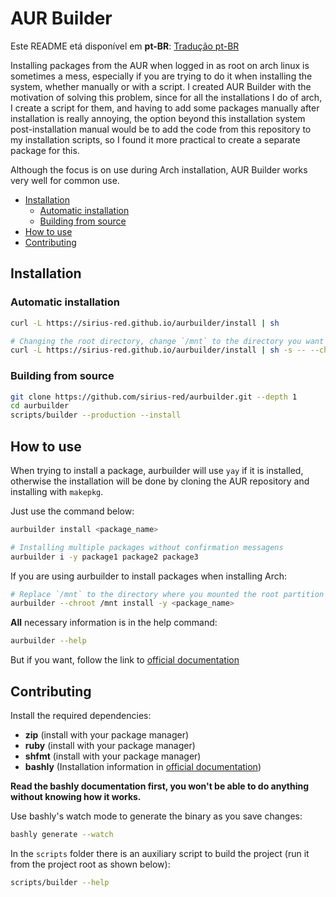 # AUR Builder

Este README etá disponível em **pt-BR**: [Tradução pt-BR](./README.pt-br.md)

Installing packages from the AUR when logged in as root on arch linux is sometimes a mess, especially if you are trying to do it when installing the system, whether manually or with a script. I created AUR Builder with the motivation of solving this problem, since for all the installations I do of arch, I create a script for them, and having to add some packages manually after installation is really annoying, the option beyond this installation system post-installation manual would be to add the code from this repository to my installation scripts, so I found it more practical to create a separate package for this.

Although the focus is on use during Arch installation, AUR Builder works very well for common use.

- [Installation](#installation)
  - [Automatic installation](#automatic-installation)
  - [Building from source](#building-from-source)
- [How to use](#how-to-use)
- [Contributing](#contributing)

## Installation

### Automatic installation

```bash
curl -L https://sirius-red.github.io/aurbuilder/install | sh

# Changing the root directory, change `/mnt` to the directory you want to use as root
curl -L https://sirius-red.github.io/aurbuilder/install | sh -s -- --chroot /mnt
```

### Building from source

```bash
git clone https://github.com/sirius-red/aurbuilder.git --depth 1
cd aurbuilder
scripts/builder --production --install
```

## How to use

When trying to install a package, aurbuilder will use `yay` if it is installed, otherwise the installation will be done by cloning the AUR repository and installing with `makepkg`.

Just use the command below:

```bash
aurbuilder install <package_name>

# Installing multiple packages without confirmation messagens
aurbuilder i -y package1 package2 package3
```

If you are using aurbuilder to install packages when installing Arch:

```bash
# Replace `/mnt` to the directory where you mounted the root partition
aurbuilder --chroot /mnt install -y <package_name>
```

**All** necessary information is in the help command:

```bash
aurbuilder --help
```

But if you want, follow the link to [official documentation](https://sirius-red.github.io/aurbuilder/docs)

## Contributing

Install the required dependencies:

- **zip** (install with your package manager)
- **ruby** (install with your package manager)
- **shfmt** (install with your package manager)
- **bashly** (Installation information in [official documentation](https://bashly.dannyb.co/installation/))

**Read the bashly documentation first, you won't be able to do anything without knowing how it works.**

Use bashly's watch mode to generate the binary as you save changes:

```bash
bashly generate --watch
```

In the `scripts` folder there is an auxiliary script to build the project (run it from the project root as shown below):

```bash
scripts/builder --help
```
